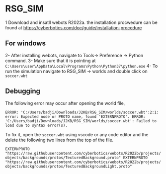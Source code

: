 # RSG_SIM

1 Download and insatll webots R2022a. the installation procwedure can be found at https://cyberbotics.com/doc/guide/installation-procedure

## For windows
2- After installing webots, navigate to Tools-> Preference -> Python command. 
3- Make sure that it is pointing at `C:\Users\user\AppData\Local\Programs\Python\Python37\python.exe`
4- To run the simulation navigate to RSG_SIM -> worlds and double click on `soccer.wbt`

## Debugging
The following error may occur after opening the world file, 

`ERROR: 'C:/Users/badji/Downloads/J2KB/RSG_SIM/worlds/soccer.wbt':2:1: error: Expected node or PROTO name, found 'EXTERNPROTO'.
ERROR: 'C:/Users/badji/Downloads/J2KB/RSG_SIM/worlds/soccer.wbt': Failed to load due to syntax error(s).`

To fix it, open the `soccer.wbt` using vscode or any code editor and the delete the following two lines from the top of the file. 

`EXTERNPROTO "https://raw.githubusercontent.com/cyberbotics/webots/R2022b/projects/objects/backgrounds/protos/TexturedBackground.proto"
EXTERNPROTO "https://raw.githubusercontent.com/cyberbotics/webots/R2022b/projects/objects/backgrounds/protos/TexturedBackgroundLight.proto"`
